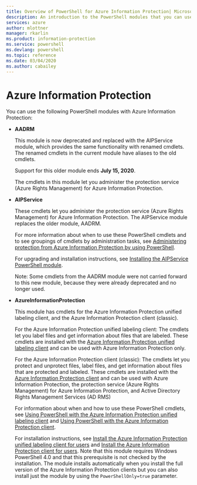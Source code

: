 ```yaml
---
title: Overview of PowerShell for Azure Information Protection| Microsoft Docs
description: An introduction to the PowerShell modules that you can use with Azure Information Protection.
services: azure
author: mlottner
manager: rkarlin
ms.product: information-protection
ms.service: powershell
ms.devlang: powershell
ms.topic: reference
ms.date: 03/04/2020
ms.author: cabailey
---
```


# Azure Information Protection

You can use the following PowerShell modules with Azure Information Protection: 

- **AADRM**
    
    This module is now deprecated and replaced with the AIPService module, which provides the same functionality with renamed cmdlets. The renamed cmdlets in the current module have aliases to the old cmdlets.
    
    Support for this older module ends **July 15, 2020**.
    
    The cmdlets in this module let you administer the protection service (Azure Rights Management) for Azure Information Protection.
    

- **AIPService**
    
    These cmdlets let you administer the protection service (Azure Rights Management) for Azure Information Protection. The AIPService module replaces the older module, AADRM.

    For more information about when to use these PowerShell cmdlets and to see groupings of cmdlets by administration tasks, see [Administering protection from Azure Information Protection by using PowerShell](/information-protection/deploy-use/administer-powershell).
    
    For upgrading and installation instructions, see [Installing the AIPService PowerShell module](/information-protection/deploy-use/install-powershell).
    
    Note: Some cmdlets from the AADRM module were not carried forward to this new module, because they were already deprecated and no longer used.

- **AzureInformationProtection**
    
    This module has cmdlets for the Azure Information Protection unified labeling client, and the Azure Information Protection client (classic).
    
    For the Azure Information Protection unified labeling client: The cmdlets let you label files and get information about files that are labeled. These cmdlets are installed with the [Azure Information Protection unified labeling client](/information-protection/rms-client/aip-clientv2) and can be used with Azure Information Protection only.
    
    For the Azure Information Protection client (classic): The cmdlets let you protect and unprotect files, label files, and get information about files that are protected and labeled. These cmdlets are installed with the [Azure Information Protection client](/information-protection/rms-client/aip-client) and can be used with Azure Information Protection, the protection service (Azure Rights Management) for Azure Information Protection, and Active Directory Rights Management Services (AD RMS)
    
    For information about when and how to use these PowerShell cmdlets, see [Using PowerShell with the Azure Information Protection unified labeling client](/information-protection/rms-client/clientv2-admin-guide-powershell) and [Using PowerShell with the Azure Information Protection client](/information-protection/rms-client/client-admin-guide-powershell).
    
    For installation instructions, see [Install the Azure Information Protection unified labeling client for users](/information-protection/rms-client/clientv2-admin-guide-install) and [Install the Azure Information Protection client for users](/information-protection/rms-client/client-admin-guide-install). Note that this module requires Windows PowerShell 4.0 and that this prerequisite is not checked by the installation. The module installs automatically when you install the full version of the Azure Information Protection clients but you can also install just the module by using the `PowerShellOnly=true` parameter.


